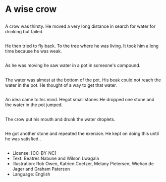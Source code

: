 # A wise crow

##
A crow was thirsty. He moved a very long
distance in search for water for drinking but
failed.

##
He then tried to fly back. To the tree where he
was living. It took him a long time because he
was weak.

##
As he was moving he saw water in a pot in
someone's compound.

##
The water was almost at the bottom of the pot.
His beak could not reach the water in the pot.
He thought of a way to get that water.

##
An idea came to his mind.
Hegot small stones He dropped one stone and
the water in the pot jumped.

##
The crow put his mouth and drunk the water
droplets.

##
He got another stone and repeated the
exercise. He kept on doing this until he was
satisfied..

##
* License: [CC-BY-NC]
* Text: Beatres Nabune and Wilson Lwagala
* Illustration: Rob Owen, Katrien Coetzer, Melany Pietersen, Wiehan de Jager and Graham Paterson
* Language: English
